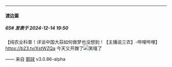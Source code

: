 ﻿
*****

####  渡边菌  
##### 65#       发表于 2024-12-14 19:50

【纯农业科普！详谈中国大蒜如何做梦也没想到！【主播说三农】-哔哩哔哩】 https://b23.tv/XstWZQa
今天又开蹭了<img src="https://static.saraba1st.com/image/smiley/face2017/067.png" referrerpolicy="no-referrer">笑嘻了

—— 来自 [鹅球](https://www.pgyer.com/xfPejhuq) v3.0.86-alpha

